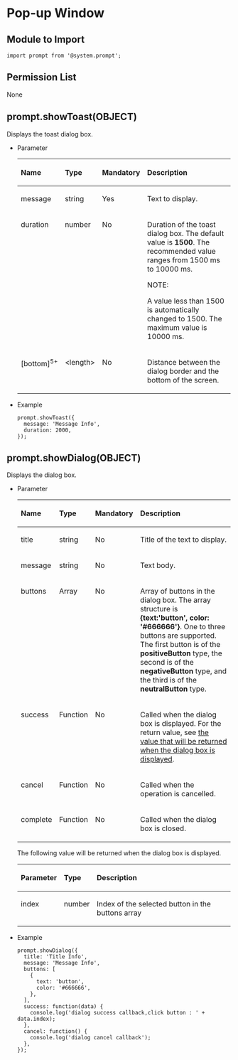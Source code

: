 # Pop-up Window<a name="EN-US_TOPIC_0000001162494633"></a>

## Module to Import<a name="en-us_topic_0000001059340516_s1fada83813e64efcbc67e970ced86588"></a>

```
import prompt from '@system.prompt';
```

## Permission List<a name="en-us_topic_0000001059340516_section11257113618419"></a>

None

## prompt.showToast\(OBJECT\)<a name="en-us_topic_0000001059340516_sc34d255befcf467dab069802dc9e54d8"></a>

Displays the toast dialog box.

-   Parameter

    <a name="en-us_topic_0000001059340516_t1618141057434ca885c1586184c502e2"></a>
    <table><thead align="left"><tr id="en-us_topic_0000001059340516_r351c10438fad40de99efc195cc88296f"><th class="cellrowborder" valign="top" width="14.000000000000002%" id="mcps1.1.5.1.1"><p id="en-us_topic_0000001059340516_a1056691df28b470d9af0c2c2f964ff8f"><a name="en-us_topic_0000001059340516_a1056691df28b470d9af0c2c2f964ff8f"></a><a name="en-us_topic_0000001059340516_a1056691df28b470d9af0c2c2f964ff8f"></a>Name</p>
    </th>
    <th class="cellrowborder" valign="top" width="14.000000000000002%" id="mcps1.1.5.1.2"><p id="en-us_topic_0000001059340516_aed30d84405424c6cb5cabbbdbe3e35a7"><a name="en-us_topic_0000001059340516_aed30d84405424c6cb5cabbbdbe3e35a7"></a><a name="en-us_topic_0000001059340516_aed30d84405424c6cb5cabbbdbe3e35a7"></a>Type</p>
    </th>
    <th class="cellrowborder" valign="top" width="10%" id="mcps1.1.5.1.3"><p id="en-us_topic_0000001059340516_a854ad49fdbd34a1eb98a5757d01f7cfa"><a name="en-us_topic_0000001059340516_a854ad49fdbd34a1eb98a5757d01f7cfa"></a><a name="en-us_topic_0000001059340516_a854ad49fdbd34a1eb98a5757d01f7cfa"></a>Mandatory</p>
    </th>
    <th class="cellrowborder" valign="top" width="62%" id="mcps1.1.5.1.4"><p id="en-us_topic_0000001059340516_a34deb96a6ac2414eb11e2a7dd2142ebb"><a name="en-us_topic_0000001059340516_a34deb96a6ac2414eb11e2a7dd2142ebb"></a><a name="en-us_topic_0000001059340516_a34deb96a6ac2414eb11e2a7dd2142ebb"></a>Description</p>
    </th>
    </tr>
    </thead>
    <tbody><tr id="en-us_topic_0000001059340516_rae51f5fc5bda4e5992851196bad62e8e"><td class="cellrowborder" valign="top" width="14.000000000000002%" headers="mcps1.1.5.1.1 "><p id="en-us_topic_0000001059340516_ab4df9faf190145219b091959f5a62082"><a name="en-us_topic_0000001059340516_ab4df9faf190145219b091959f5a62082"></a><a name="en-us_topic_0000001059340516_ab4df9faf190145219b091959f5a62082"></a>message</p>
    </td>
    <td class="cellrowborder" valign="top" width="14.000000000000002%" headers="mcps1.1.5.1.2 "><p id="en-us_topic_0000001059340516_a0dad7be0aa3f4033bc91bb4f4331d843"><a name="en-us_topic_0000001059340516_a0dad7be0aa3f4033bc91bb4f4331d843"></a><a name="en-us_topic_0000001059340516_a0dad7be0aa3f4033bc91bb4f4331d843"></a>string</p>
    </td>
    <td class="cellrowborder" valign="top" width="10%" headers="mcps1.1.5.1.3 "><p id="en-us_topic_0000001059340516_a8e32b2d4bba64516b56edaf8d6bdfdfa"><a name="en-us_topic_0000001059340516_a8e32b2d4bba64516b56edaf8d6bdfdfa"></a><a name="en-us_topic_0000001059340516_a8e32b2d4bba64516b56edaf8d6bdfdfa"></a>Yes</p>
    </td>
    <td class="cellrowborder" valign="top" width="62%" headers="mcps1.1.5.1.4 "><p id="en-us_topic_0000001059340516_a4b2f4463435a4e1c96e831bca8bb40a3"><a name="en-us_topic_0000001059340516_a4b2f4463435a4e1c96e831bca8bb40a3"></a><a name="en-us_topic_0000001059340516_a4b2f4463435a4e1c96e831bca8bb40a3"></a>Text to display.</p>
    </td>
    </tr>
    <tr id="en-us_topic_0000001059340516_r4d2b81c5265a4d2e9029ea49c12f3cda"><td class="cellrowborder" valign="top" width="14.000000000000002%" headers="mcps1.1.5.1.1 "><p id="en-us_topic_0000001059340516_ae2ee7c33807f4c8fa9d454ca7fa679cb"><a name="en-us_topic_0000001059340516_ae2ee7c33807f4c8fa9d454ca7fa679cb"></a><a name="en-us_topic_0000001059340516_ae2ee7c33807f4c8fa9d454ca7fa679cb"></a>duration</p>
    </td>
    <td class="cellrowborder" valign="top" width="14.000000000000002%" headers="mcps1.1.5.1.2 "><p id="en-us_topic_0000001059340516_aa3100e4a607749cba360f4386b71ada5"><a name="en-us_topic_0000001059340516_aa3100e4a607749cba360f4386b71ada5"></a><a name="en-us_topic_0000001059340516_aa3100e4a607749cba360f4386b71ada5"></a>number</p>
    </td>
    <td class="cellrowborder" valign="top" width="10%" headers="mcps1.1.5.1.3 "><p id="en-us_topic_0000001059340516_ab40203ebb13b4cd5a86d428fa5db381b"><a name="en-us_topic_0000001059340516_ab40203ebb13b4cd5a86d428fa5db381b"></a><a name="en-us_topic_0000001059340516_ab40203ebb13b4cd5a86d428fa5db381b"></a>No</p>
    </td>
    <td class="cellrowborder" valign="top" width="62%" headers="mcps1.1.5.1.4 "><p id="en-us_topic_0000001059340516_aac09f7fe897d4a80ab7160590b544e39"><a name="en-us_topic_0000001059340516_aac09f7fe897d4a80ab7160590b544e39"></a><a name="en-us_topic_0000001059340516_aac09f7fe897d4a80ab7160590b544e39"></a>Duration of the toast dialog box. The default value is <strong id="en-us_topic_0000001059340516_b9361121192413"><a name="en-us_topic_0000001059340516_b9361121192413"></a><a name="en-us_topic_0000001059340516_b9361121192413"></a>1500</strong>. The recommended value ranges from 1500 ms to 10000 ms.</p>
    <div class="note" id="en-us_topic_0000001059340516_note116191623191316"><a name="en-us_topic_0000001059340516_note116191623191316"></a><a name="en-us_topic_0000001059340516_note116191623191316"></a><span class="notetitle"> NOTE: </span><div class="notebody"><p id="en-us_topic_0000001059340516_p1961942320133"><a name="en-us_topic_0000001059340516_p1961942320133"></a><a name="en-us_topic_0000001059340516_p1961942320133"></a>A value less than 1500 is automatically changed to 1500. The maximum value is 10000 ms.</p>
    </div></div>
    </td>
    </tr>
    <tr id="en-us_topic_0000001059340516_row62011935366"><td class="cellrowborder" valign="top" width="14.000000000000002%" headers="mcps1.1.5.1.1 "><p id="en-us_topic_0000001059340516_p182018316365"><a name="en-us_topic_0000001059340516_p182018316365"></a><a name="en-us_topic_0000001059340516_p182018316365"></a>[bottom]<sup id="en-us_topic_0000001059340516_sup11448750123910"><a name="en-us_topic_0000001059340516_sup11448750123910"></a><a name="en-us_topic_0000001059340516_sup11448750123910"></a>5+</sup></p>
    </td>
    <td class="cellrowborder" valign="top" width="14.000000000000002%" headers="mcps1.1.5.1.2 "><p id="en-us_topic_0000001059340516_p82011839362"><a name="en-us_topic_0000001059340516_p82011839362"></a><a name="en-us_topic_0000001059340516_p82011839362"></a>&lt;length&gt;</p>
    </td>
    <td class="cellrowborder" valign="top" width="10%" headers="mcps1.1.5.1.3 "><p id="en-us_topic_0000001059340516_p82021136362"><a name="en-us_topic_0000001059340516_p82021136362"></a><a name="en-us_topic_0000001059340516_p82021136362"></a>No</p>
    </td>
    <td class="cellrowborder" valign="top" width="62%" headers="mcps1.1.5.1.4 "><p id="en-us_topic_0000001059340516_p1120212312365"><a name="en-us_topic_0000001059340516_p1120212312365"></a><a name="en-us_topic_0000001059340516_p1120212312365"></a>Distance between the dialog border and the bottom of the screen.</p>
    </td>
    </tr>
    </tbody>
    </table>

-   Example

    ```
    prompt.showToast({
      message: 'Message Info',
      duration: 2000,
    });
    ```


## prompt.showDialog\(OBJECT\)<a name="en-us_topic_0000001059340516_sc6babedb391e4de9af1189ebc9ff5e69"></a>

Displays the dialog box.

-   Parameter

    <a name="en-us_topic_0000001059340516_t629832d7ad1f4f7e9ed380a6320a133e"></a>
    <table><thead align="left"><tr id="en-us_topic_0000001059340516_r166e1186bdbf45fe9775955b02b5e0cf"><th class="cellrowborder" valign="top" width="13.089999999999998%" id="mcps1.1.5.1.1"><p id="en-us_topic_0000001059340516_a274fde9345af4ec29d72d801d1c9463b"><a name="en-us_topic_0000001059340516_a274fde9345af4ec29d72d801d1c9463b"></a><a name="en-us_topic_0000001059340516_a274fde9345af4ec29d72d801d1c9463b"></a>Name</p>
    </th>
    <th class="cellrowborder" valign="top" width="11.91%" id="mcps1.1.5.1.2"><p id="en-us_topic_0000001059340516_af6f12ca9f0dd44e98ee58e6dcc3a1edf"><a name="en-us_topic_0000001059340516_af6f12ca9f0dd44e98ee58e6dcc3a1edf"></a><a name="en-us_topic_0000001059340516_af6f12ca9f0dd44e98ee58e6dcc3a1edf"></a>Type</p>
    </th>
    <th class="cellrowborder" valign="top" width="10%" id="mcps1.1.5.1.3"><p id="en-us_topic_0000001059340516_a48d51a6c05b9412b82b6b2a70fd7825b"><a name="en-us_topic_0000001059340516_a48d51a6c05b9412b82b6b2a70fd7825b"></a><a name="en-us_topic_0000001059340516_a48d51a6c05b9412b82b6b2a70fd7825b"></a>Mandatory</p>
    </th>
    <th class="cellrowborder" valign="top" width="65%" id="mcps1.1.5.1.4"><p id="en-us_topic_0000001059340516_afd08fb662a564651bc3cedbb9a05c0a5"><a name="en-us_topic_0000001059340516_afd08fb662a564651bc3cedbb9a05c0a5"></a><a name="en-us_topic_0000001059340516_afd08fb662a564651bc3cedbb9a05c0a5"></a>Description</p>
    </th>
    </tr>
    </thead>
    <tbody><tr id="en-us_topic_0000001059340516_r868a28f8acc34af4916dd4ed453ebd09"><td class="cellrowborder" valign="top" width="13.089999999999998%" headers="mcps1.1.5.1.1 "><p id="en-us_topic_0000001059340516_a2714800437f24825bf30c198dc6aad56"><a name="en-us_topic_0000001059340516_a2714800437f24825bf30c198dc6aad56"></a><a name="en-us_topic_0000001059340516_a2714800437f24825bf30c198dc6aad56"></a>title</p>
    </td>
    <td class="cellrowborder" valign="top" width="11.91%" headers="mcps1.1.5.1.2 "><p id="en-us_topic_0000001059340516_a2620a53c20cc4d26af71b5eba3846e19"><a name="en-us_topic_0000001059340516_a2620a53c20cc4d26af71b5eba3846e19"></a><a name="en-us_topic_0000001059340516_a2620a53c20cc4d26af71b5eba3846e19"></a>string</p>
    </td>
    <td class="cellrowborder" valign="top" width="10%" headers="mcps1.1.5.1.3 "><p id="en-us_topic_0000001059340516_af7aacc8736d34a8ca12fb007d74fb110"><a name="en-us_topic_0000001059340516_af7aacc8736d34a8ca12fb007d74fb110"></a><a name="en-us_topic_0000001059340516_af7aacc8736d34a8ca12fb007d74fb110"></a>No</p>
    </td>
    <td class="cellrowborder" valign="top" width="65%" headers="mcps1.1.5.1.4 "><p id="en-us_topic_0000001059340516_a3c44052f536c4baead681acbce5dc790"><a name="en-us_topic_0000001059340516_a3c44052f536c4baead681acbce5dc790"></a><a name="en-us_topic_0000001059340516_a3c44052f536c4baead681acbce5dc790"></a>Title of the text to display.</p>
    </td>
    </tr>
    <tr id="en-us_topic_0000001059340516_r7d02820c4eaa48febfa636322c50c07f"><td class="cellrowborder" valign="top" width="13.089999999999998%" headers="mcps1.1.5.1.1 "><p id="en-us_topic_0000001059340516_af30a62497b5a41ad930718e1980632d9"><a name="en-us_topic_0000001059340516_af30a62497b5a41ad930718e1980632d9"></a><a name="en-us_topic_0000001059340516_af30a62497b5a41ad930718e1980632d9"></a>message</p>
    </td>
    <td class="cellrowborder" valign="top" width="11.91%" headers="mcps1.1.5.1.2 "><p id="en-us_topic_0000001059340516_a942a00c302c842269dd974188e8d72cf"><a name="en-us_topic_0000001059340516_a942a00c302c842269dd974188e8d72cf"></a><a name="en-us_topic_0000001059340516_a942a00c302c842269dd974188e8d72cf"></a>string</p>
    </td>
    <td class="cellrowborder" valign="top" width="10%" headers="mcps1.1.5.1.3 "><p id="en-us_topic_0000001059340516_aea0eec373d7d4fe8807a4e3c300487fb"><a name="en-us_topic_0000001059340516_aea0eec373d7d4fe8807a4e3c300487fb"></a><a name="en-us_topic_0000001059340516_aea0eec373d7d4fe8807a4e3c300487fb"></a>No</p>
    </td>
    <td class="cellrowborder" valign="top" width="65%" headers="mcps1.1.5.1.4 "><p id="en-us_topic_0000001059340516_ae42b17323a00403ca1682cb29424b935"><a name="en-us_topic_0000001059340516_ae42b17323a00403ca1682cb29424b935"></a><a name="en-us_topic_0000001059340516_ae42b17323a00403ca1682cb29424b935"></a>Text body.</p>
    </td>
    </tr>
    <tr id="en-us_topic_0000001059340516_r9051c3a4fdfd4242bbbba1362a30c32b"><td class="cellrowborder" valign="top" width="13.089999999999998%" headers="mcps1.1.5.1.1 "><p id="en-us_topic_0000001059340516_ad7a64f8d6a414ce992ee8ad5b737d820"><a name="en-us_topic_0000001059340516_ad7a64f8d6a414ce992ee8ad5b737d820"></a><a name="en-us_topic_0000001059340516_ad7a64f8d6a414ce992ee8ad5b737d820"></a>buttons</p>
    </td>
    <td class="cellrowborder" valign="top" width="11.91%" headers="mcps1.1.5.1.2 "><p id="en-us_topic_0000001059340516_ae4ecdedd56eb4bb3a113aa7945576bfc"><a name="en-us_topic_0000001059340516_ae4ecdedd56eb4bb3a113aa7945576bfc"></a><a name="en-us_topic_0000001059340516_ae4ecdedd56eb4bb3a113aa7945576bfc"></a>Array</p>
    </td>
    <td class="cellrowborder" valign="top" width="10%" headers="mcps1.1.5.1.3 "><p id="en-us_topic_0000001059340516_a348857f0f8674fa88b08c4b43cf59923"><a name="en-us_topic_0000001059340516_a348857f0f8674fa88b08c4b43cf59923"></a><a name="en-us_topic_0000001059340516_a348857f0f8674fa88b08c4b43cf59923"></a>No</p>
    </td>
    <td class="cellrowborder" valign="top" width="65%" headers="mcps1.1.5.1.4 "><p id="en-us_topic_0000001059340516_ab6529e91fe1d4adc8cb3fa2e531369a9"><a name="en-us_topic_0000001059340516_ab6529e91fe1d4adc8cb3fa2e531369a9"></a><a name="en-us_topic_0000001059340516_ab6529e91fe1d4adc8cb3fa2e531369a9"></a>Array of buttons in the dialog box. The array structure is <strong id="en-us_topic_0000001059340516_b12386125113268"><a name="en-us_topic_0000001059340516_b12386125113268"></a><a name="en-us_topic_0000001059340516_b12386125113268"></a>{text:'button', color: '#666666'}</strong>. One to three buttons are supported. The first button is of the <strong id="en-us_topic_0000001059340516_b192581358288"><a name="en-us_topic_0000001059340516_b192581358288"></a><a name="en-us_topic_0000001059340516_b192581358288"></a>positiveButton</strong> type, the second is of the <strong id="en-us_topic_0000001059340516_b117326710282"><a name="en-us_topic_0000001059340516_b117326710282"></a><a name="en-us_topic_0000001059340516_b117326710282"></a>negativeButton</strong> type, and the third is of the <strong id="en-us_topic_0000001059340516_b4971171010297"><a name="en-us_topic_0000001059340516_b4971171010297"></a><a name="en-us_topic_0000001059340516_b4971171010297"></a>neutralButton</strong> type.</p>
    </td>
    </tr>
    <tr id="en-us_topic_0000001059340516_rf2d176102f6547949a74deb1746d440e"><td class="cellrowborder" valign="top" width="13.089999999999998%" headers="mcps1.1.5.1.1 "><p id="en-us_topic_0000001059340516_abe7e018a2dac47079db426b424b2031f"><a name="en-us_topic_0000001059340516_abe7e018a2dac47079db426b424b2031f"></a><a name="en-us_topic_0000001059340516_abe7e018a2dac47079db426b424b2031f"></a>success</p>
    </td>
    <td class="cellrowborder" valign="top" width="11.91%" headers="mcps1.1.5.1.2 "><p id="en-us_topic_0000001059340516_a9061f42dad6d4ed8a81a147022ce7c68"><a name="en-us_topic_0000001059340516_a9061f42dad6d4ed8a81a147022ce7c68"></a><a name="en-us_topic_0000001059340516_a9061f42dad6d4ed8a81a147022ce7c68"></a>Function</p>
    </td>
    <td class="cellrowborder" valign="top" width="10%" headers="mcps1.1.5.1.3 "><p id="en-us_topic_0000001059340516_a05153a00a5ae4a2992deb337387d9cfc"><a name="en-us_topic_0000001059340516_a05153a00a5ae4a2992deb337387d9cfc"></a><a name="en-us_topic_0000001059340516_a05153a00a5ae4a2992deb337387d9cfc"></a>No</p>
    </td>
    <td class="cellrowborder" valign="top" width="65%" headers="mcps1.1.5.1.4 "><p id="en-us_topic_0000001059340516_a986abb2e067742f3b9fe575e7cbd0224"><a name="en-us_topic_0000001059340516_a986abb2e067742f3b9fe575e7cbd0224"></a><a name="en-us_topic_0000001059340516_a986abb2e067742f3b9fe575e7cbd0224"></a>Called when the dialog box is displayed. For the return value, see <a href="#en-us_topic_0000001059340516_t5f0df2fad0544e3eb458936109014414">the value that will be returned when the dialog box is displayed</a>.</p>
    </td>
    </tr>
    <tr id="en-us_topic_0000001059340516_r26d54c4b23944b7bb7950c87b836b1c2"><td class="cellrowborder" valign="top" width="13.089999999999998%" headers="mcps1.1.5.1.1 "><p id="en-us_topic_0000001059340516_af1a6df8907754b7b95f6a7dd6eef3f81"><a name="en-us_topic_0000001059340516_af1a6df8907754b7b95f6a7dd6eef3f81"></a><a name="en-us_topic_0000001059340516_af1a6df8907754b7b95f6a7dd6eef3f81"></a>cancel</p>
    </td>
    <td class="cellrowborder" valign="top" width="11.91%" headers="mcps1.1.5.1.2 "><p id="en-us_topic_0000001059340516_ac8d3e854d1034a9da3f463f1d045c06f"><a name="en-us_topic_0000001059340516_ac8d3e854d1034a9da3f463f1d045c06f"></a><a name="en-us_topic_0000001059340516_ac8d3e854d1034a9da3f463f1d045c06f"></a>Function</p>
    </td>
    <td class="cellrowborder" valign="top" width="10%" headers="mcps1.1.5.1.3 "><p id="en-us_topic_0000001059340516_a5aa033ed47de41c6890699434eb179ab"><a name="en-us_topic_0000001059340516_a5aa033ed47de41c6890699434eb179ab"></a><a name="en-us_topic_0000001059340516_a5aa033ed47de41c6890699434eb179ab"></a>No</p>
    </td>
    <td class="cellrowborder" valign="top" width="65%" headers="mcps1.1.5.1.4 "><p id="en-us_topic_0000001059340516_a08b61cefc2cb4fed83e6ef32d9056fa7"><a name="en-us_topic_0000001059340516_a08b61cefc2cb4fed83e6ef32d9056fa7"></a><a name="en-us_topic_0000001059340516_a08b61cefc2cb4fed83e6ef32d9056fa7"></a>Called when the operation is cancelled.</p>
    </td>
    </tr>
    <tr id="en-us_topic_0000001059340516_r5bd94b2812be49fc9cc884b39815638c"><td class="cellrowborder" valign="top" width="13.089999999999998%" headers="mcps1.1.5.1.1 "><p id="en-us_topic_0000001059340516_ad7700957c924489f840d376805d97d02"><a name="en-us_topic_0000001059340516_ad7700957c924489f840d376805d97d02"></a><a name="en-us_topic_0000001059340516_ad7700957c924489f840d376805d97d02"></a>complete</p>
    </td>
    <td class="cellrowborder" valign="top" width="11.91%" headers="mcps1.1.5.1.2 "><p id="en-us_topic_0000001059340516_a3b1e01fd33a04147894a7eb481c6896f"><a name="en-us_topic_0000001059340516_a3b1e01fd33a04147894a7eb481c6896f"></a><a name="en-us_topic_0000001059340516_a3b1e01fd33a04147894a7eb481c6896f"></a>Function</p>
    </td>
    <td class="cellrowborder" valign="top" width="10%" headers="mcps1.1.5.1.3 "><p id="en-us_topic_0000001059340516_a22ea63d9206e4496a5164158a4e4aa31"><a name="en-us_topic_0000001059340516_a22ea63d9206e4496a5164158a4e4aa31"></a><a name="en-us_topic_0000001059340516_a22ea63d9206e4496a5164158a4e4aa31"></a>No</p>
    </td>
    <td class="cellrowborder" valign="top" width="65%" headers="mcps1.1.5.1.4 "><p id="en-us_topic_0000001059340516_afcf4c75ba59a40c39e0b848df14c4b51"><a name="en-us_topic_0000001059340516_afcf4c75ba59a40c39e0b848df14c4b51"></a><a name="en-us_topic_0000001059340516_afcf4c75ba59a40c39e0b848df14c4b51"></a>Called when the dialog box is closed.</p>
    </td>
    </tr>
    </tbody>
    </table>

    The following value will be returned when the dialog box is displayed.

    <a name="en-us_topic_0000001059340516_t5f0df2fad0544e3eb458936109014414"></a>
    <table><thead align="left"><tr id="en-us_topic_0000001059340516_rbe130c794ee1413ea7c736dac2a65bbd"><th class="cellrowborder" valign="top" width="13%" id="mcps1.1.4.1.1"><p id="en-us_topic_0000001059340516_a289c783f320744f18414bb29a696abba"><a name="en-us_topic_0000001059340516_a289c783f320744f18414bb29a696abba"></a><a name="en-us_topic_0000001059340516_a289c783f320744f18414bb29a696abba"></a>Parameter</p>
    </th>
    <th class="cellrowborder" valign="top" width="12%" id="mcps1.1.4.1.2"><p id="en-us_topic_0000001059340516_a0ec0f99d9e094c5b9d097dde27508798"><a name="en-us_topic_0000001059340516_a0ec0f99d9e094c5b9d097dde27508798"></a><a name="en-us_topic_0000001059340516_a0ec0f99d9e094c5b9d097dde27508798"></a>Type</p>
    </th>
    <th class="cellrowborder" valign="top" width="75%" id="mcps1.1.4.1.3"><p id="en-us_topic_0000001059340516_a57a576be84d146c38aa95aefcad0e486"><a name="en-us_topic_0000001059340516_a57a576be84d146c38aa95aefcad0e486"></a><a name="en-us_topic_0000001059340516_a57a576be84d146c38aa95aefcad0e486"></a>Description</p>
    </th>
    </tr>
    </thead>
    <tbody><tr id="en-us_topic_0000001059340516_r7a357c830bd44c65bfee22ddf64e4710"><td class="cellrowborder" valign="top" width="13%" headers="mcps1.1.4.1.1 "><p id="en-us_topic_0000001059340516_a4417e83cb4b14c418eeaeff7669c77cd"><a name="en-us_topic_0000001059340516_a4417e83cb4b14c418eeaeff7669c77cd"></a><a name="en-us_topic_0000001059340516_a4417e83cb4b14c418eeaeff7669c77cd"></a>index</p>
    </td>
    <td class="cellrowborder" valign="top" width="12%" headers="mcps1.1.4.1.2 "><p id="en-us_topic_0000001059340516_a27d628021f0f4a8f91b9a59bd00f7584"><a name="en-us_topic_0000001059340516_a27d628021f0f4a8f91b9a59bd00f7584"></a><a name="en-us_topic_0000001059340516_a27d628021f0f4a8f91b9a59bd00f7584"></a>number</p>
    </td>
    <td class="cellrowborder" valign="top" width="75%" headers="mcps1.1.4.1.3 "><p id="en-us_topic_0000001059340516_aab61e7c297034494ab27e6ca91102568"><a name="en-us_topic_0000001059340516_aab61e7c297034494ab27e6ca91102568"></a><a name="en-us_topic_0000001059340516_aab61e7c297034494ab27e6ca91102568"></a>Index of the selected button in the buttons array</p>
    </td>
    </tr>
    </tbody>
    </table>

-   Example

    ```
    prompt.showDialog({
      title: 'Title Info',
      message: 'Message Info',
      buttons: [
        {
          text: 'button',
          color: '#666666',
        },
      ],
      success: function(data) {
        console.log('dialog success callback,click button : ' + data.index);
      },
      cancel: function() {
        console.log('dialog cancel callback');
      },
    });
    ```


